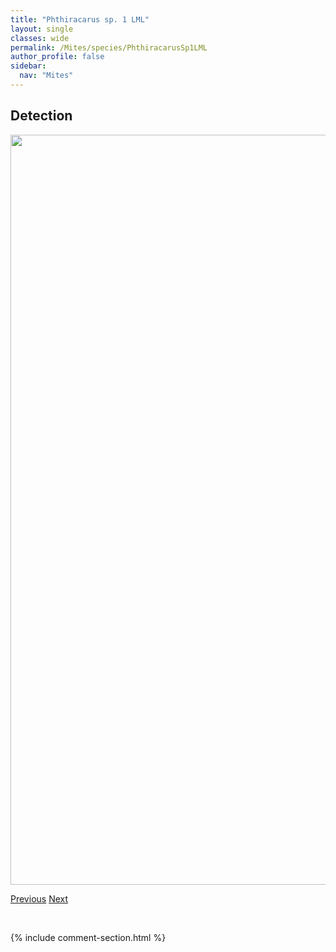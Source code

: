 ```yaml
---
title: "Phthiracarus sp. 1 LML"
layout: single
classes: wide
permalink: /Mites/species/PhthiracarusSp1LML
author_profile: false
sidebar:
  nav: "Mites"
---
```


<h2>Detection</h2>

<a href="https://drive.google.com/uc?export=view&id=1bG86dng5meIk70YF_phY41KptJbpYwmx">
<img src="https://drive.google.com/uc?export=view&id=1bG86dng5meIk70YF_phY41KptJbpYwmx" height = "1200" width = "800">
</a>


<a href="/DevelopmentWebsite/Mites/species/PhthiracarusBoresetosus" class="pagination--pager" title="Phthiracarus boresetosus">Previous</a> <a href="/DevelopmentWebsite/Mites/species/PhthiracarusValidus" class="pagination--pager" title="Phthiracarus validus">Next</a>

<p>&nbsp;</p>

{% include comment-section.html %}
